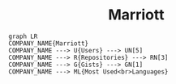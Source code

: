 <h1 align="center">Marriott</h1>

```mermaid
graph LR
COMPANY_NAME{Marriott}
COMPANY_NAME ---> U{Users} ---> UN[5]
COMPANY_NAME ---> R{Repositories} ---> RN[3]
COMPANY_NAME ---> G{Gists} ---> GN[1]
COMPANY_NAME ---> ML{Most Used<br>Languages}
```
